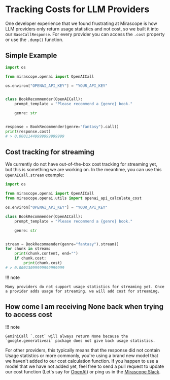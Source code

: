 # Tracking Costs for LLM Providers

One developer experience that we found frustrating at Mirascope is how LLM providers only return usage statistics and not cost, so we built it into our `BaseCallResponse`. For every provider you can access the `.cost` property or use the `.dump()` function.

## Simple Example

```python
import os

from mirascope.openai import OpenAICall

os.environ["OPENAI_API_KEY"] = "YOUR_API_KEY"


class BookRecommender(OpenAICall):
    prompt_template = "Please recommend a {genre} book."

    genre: str


response = BookRecommender(genre="fantasy").call()
print(response.cost)
# > 0.00011449999999999999
```

## Cost tracking for streaming

We currently do not have out-of-the-box cost tracking for streaming yet, but this is something we are working on. In the meantime, you can use this `OpenAICall.stream` example:

```python
import os

from mirascope.openai import OpenAICall
from mirascope.openai.utils import openai_api_calculate_cost

os.environ["OPENAI_API_KEY"] = "YOUR_API_KEY"

class BookRecommender(OpenAICall):
    prompt_template = "Please recommend a {genre} book."

    genre: str


stream = BookRecommender(genre="fantasy").stream()
for chunk in stream:
    print(chunk.content, end="")
    if chunk.cost:
        print(chunk.cost)
# > 0.00013099999999999999
```
!!! note

    Many providers do not support usage statistics for streaming yet. Once a provider adds usage for streaming, we will add cost for streaming.
    
## How come I am receiving None back when trying to access cost

!!! note

    GeminiCall `.cost` will always return None because the `google.generativeai` package does not give back usage statistics.

For other providers, this typically means that the response did not contain Usage statistics or more commonly, you're using a brand new model that we haven't added to our cost calculation function. If you happen to use a model that we have not added yet, feel free to send a pull request to update our cost function (Let's say for [OpenAI](https://github.com/Mirascope/mirascope/blob/dev/mirascope/openai/utils.py)) or ping us in the [Mirascope Slack](https://join.slack.com/t/mirascope-community/shared_invite/zt-2ilqhvmki-FB6LWluInUCkkjYD3oSjNA).
